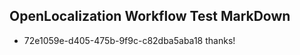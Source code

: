 ## OpenLocalization Workflow Test MarkDown
* 72e1059e-d405-475b-9f9c-c82dba5aba18 thanks!

<!--HONumber=Jul16_HO3-->



